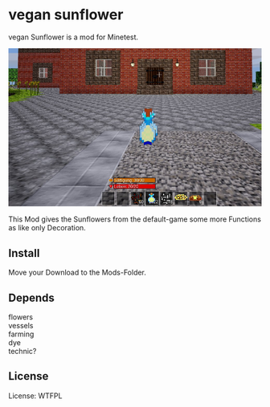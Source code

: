 # vegan sunflower

vegan Sunflower is a mod for Minetest.

![Screenshot 1](textures/sunflower_screenshot.jpg)

This Mod gives the Sunflowers from the default-game some more Functions as like only Decoration.

## Install

Move your Download to the Mods-Folder.

## Depends

flowers<br>
vessels<br>
farming<br>
dye<br>
technic?<br>

## License

License: WTFPL
